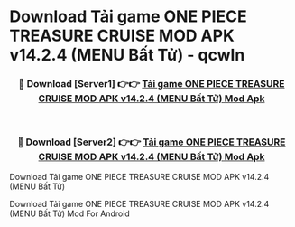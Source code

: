 # Download Tải game ONE PIECE TREASURE CRUISE MOD APK v14.2.4 (MENU Bất Tử) - qcwln


<div align="center">
<h3>🔴 Download [Server1] 👉👉 <a href="https://apk-comot.site?title=Tải_game_ONE_PIECE_TREASURE_CRUISE_MOD_APK_v14.2.4_(MENU_Bất_Tử)">Tải game ONE PIECE TREASURE CRUISE MOD APK v14.2.4 (MENU Bất Tử) Mod Apk</a></h3><br>
<h3>🔴 Download [Server2] 👉👉 <a href="https://apk-comot.site?title=Tải_game_ONE_PIECE_TREASURE_CRUISE_MOD_APK_v14.2.4_(MENU_Bất_Tử)">Tải game ONE PIECE TREASURE CRUISE MOD APK v14.2.4 (MENU Bất Tử) Mod Apk</a></h3>
</div>



Download Tải game ONE PIECE TREASURE CRUISE MOD APK v14.2.4 (MENU Bất Tử) 

Download Tải game ONE PIECE TREASURE CRUISE MOD APK v14.2.4 (MENU Bất Tử) Mod For Android